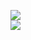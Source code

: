 [![](https://img.shields.io/badge/Made%20With-Github%20Spray-lightgrey.svg?style=for-the-badge&logo=github)](https://github.com/Annihil/github-spray#4803)  
[![](https://i.imgur.com/2DrTn0Z.gif)](https://github.com/Annihil/github-spray)